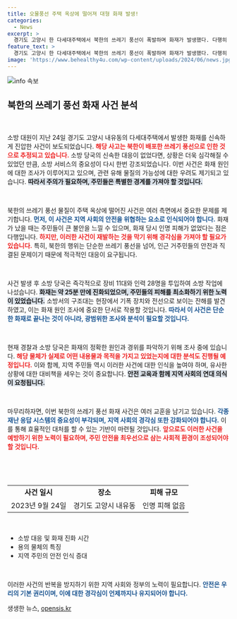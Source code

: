 ```yaml
---
title: 오물풍선 주택 옥상에 떨어져 대형 화재 발생!
categories:
  - News
excerpt: >
  경기도 고양시 한 다세대주택에서 북한의 쓰레기 풍선이 폭발하며 화재가 발생했다. 다행히 인명 피해는 없지만, 소방 당국은 잔해에서 기폭 장치를 발견하고 화재 원인을 조사 중이다. 놀라운 사건의 전말을 확인해보세요!
feature_text: >
  경기도 고양시 한 다세대주택에서 북한의 쓰레기 풍선이 폭발하며 화재가 발생했다. 다행히 인명 피해는 없지만, 소방 당국은 잔해에서 기폭 장치를 발견하고 화재 원인을 조사 중이다. 놀라운 사건의 전말을 확인해보세요!
image: 'https://www.behealthy4u.com/wp-content/uploads/2024/06/news.jpg'
---
```


<p><img src="https://www.behealthy4u.com/wp-content/uploads/2024/06/news.jpg" alt="info 속보" /></p>

<h2 data-ke-size="size26">북한의 쓰레기 풍선 화재 사건 분석</h2>

<p data-ke-size="size16">&nbsp;</p>

<p>소방 대원이 지난 24일 경기도 고양시 내유동의 다세대주택에서 발생한 화재를 신속하게 진압한 사건이 보도되었습니다. <b><span style="color: #ee2323;">해당 사고는 북한이 배포한 쓰레기 풍선으로 인한 것으로 추정되고 있습니다.</span></b> 소방 당국의 신속한 대응이 없었다면, 상황은 더욱 심각해질 수 있었던 만큼, 소방 서비스의 중요성이 다시 한번 강조되었습니다. 이번 사건은 화재 원인에 대한 조사가 이루어지고 있으며, 관련 유해 물질의 가능성에 대한 우려도 제기되고 있습니다. <b><span style="background-color: #21538527;">따라서 주의가 필요하며, 주민들은 특별한 경계를 가져야 할 것입니다.</span></b></p>

<p data-ke-size="size16">&nbsp;</p>

<p>북한의 쓰레기 풍선 물질이 주택 옥상에 떨어진 사건은 여러 측면에서 중요한 문제를 제기합니다. <b><span style="color: #1a5490;">먼저, 이 사건은 지역 사회의 안전을 위협하는 요소로 인식되어야 합니다.</span></b> 화재가 났을 때는 주민들이 큰 불안을 느낄 수 있으며, 화재 당시 인명 피해가 없었다는 점은 다행입니다. <b><span style="color: #ee2323;">하지만, 이러한 사건이 재발하는 것을 막기 위해 경각심을 가져야 할 필요가 있습니다.</span></b> 특히, 북한의 행위는 단순한 쓰레기 풍선을 넘어, 인근 거주민들의 안전과 직결된 문제이기 때문에 적극적인 대응이 요구됩니다.</p>

<p data-ke-size="size16">&nbsp;</p>

<p>사건 발생 후 소방 당국은 즉각적으로 장비 11대와 인력 28명을 투입하여 소방 작업에 나섰습니다. <b><span style="background-color: #21538527;">화재는 약 25분 만에 진화되었으며, 주민들의 피해를 최소화하기 위한 노력이 있었습니다.</span></b> 소방서의 구조대는 현장에서 기폭 장치와 전선으로 보이는 잔해를 발견하였고, 이는 화재 원인 조사에 중요한 단서로 작용할 것입니다. <b><span style="color: #1a5490;">따라서 이 사건은 단순한 화재로 끝나는 것이 아니라, 광범위한 조사와 분석이 필요할 것입니다.</span></b> </p>

<p data-ke-size="size16">&nbsp;</p>

<p>현재 경찰과 소방 당국은 화재의 정확한 원인과 경위를 파악하기 위해 조사 중에 있습니다. <b><span style="color: #ee2323;">해당 물체가 실제로 어떤 내용물과 목적을 가지고 있었는지에 대한 분석도 진행될 예정입니다.</span></b> 이와 함께, 지역 주민들 역시 이러한 사건에 대한 인식을 높여야 하며, 유사한 상황에 대한 대비책을 세우는 것이 중요합니다. <b><span style="background-color: #21538527;">안전 교육과 함께 지역 사회의 연대 의식이 요청됩니다.</span></b></p>

<p data-ke-size="size16">&nbsp;</p>

<p>마무리하자면, 이번 북한의 쓰레기 풍선 화재 사건은 여러 교훈을 남기고 있습니다. <b><span style="color: #1a5490;">각종 재난 응답 시스템의 중요성이 부각되며, 지역 사회의 경각심 또한 강화되어야 합니다.</span></b> 이를 통해 효율적인 대처를 할 수 있는 기반이 마련될 것입니다. <b><span style="color: #ee2323;">앞으로도 이러한 사건을 예방하기 위한 노력이 필요하며, 주민 안전을 최우선으로 삼는 사회적 환경이 조성되어야 할 것입니다.</span></b></p>

<p data-ke-size="size16">&nbsp;</p>

<script>
    // 지켜봐야 할 추가 정보를 위한 스크립트
    document.addEventListener('DOMContentLoaded', function() {
        console.log('화재 사건 관련 추가 정보를 확인해 주세요.');
    });
</script> 

<p data-ke-size="size16">&nbsp;</p> 

<table style="width: 100%;">
    <tr>
        <td style="text-align: center; height: 17px;"><b>사건 일시</b></td>
        <td style="text-align: center; height: 17px;"><b>장소</b></td>
        <td style="text-align: center; height: 17px;"><b>피해 규모</b></td>
    </tr>
    <tr>
        <td style="text-align: center; height: 17px;">2023년 9월 24일</td>
        <td style="text-align: center; height: 17px;">경기도 고양시 내유동</td>
        <td style="text-align: center; height: 17px;">인명 피해 없음</td>
    </tr>
</table>

<p data-ke-size="size16">&nbsp;</p>

<ul>
    <li>소방 대응 및 화재 진화 시간</li>
    <li>용의 물체의 특징</li>
    <li>지역 주민의 안전 인식 증대</li>
</ul>

<p data-ke-size="size16">&nbsp;</p> 

<p>이러한 사건의 반복을 방지하기 위한 지역 사회와 정부의 노력이 필요합니다. <b><span style="color: #1a5490;">안전은 우리의 기본 권리이며, 이에 대한 경각심이 언제까지나 유지되어야 합니다.</span></b></p>
생생한 뉴스, <a href="https://opensis.kr" rel="dofollow">opensis.kr</a>


